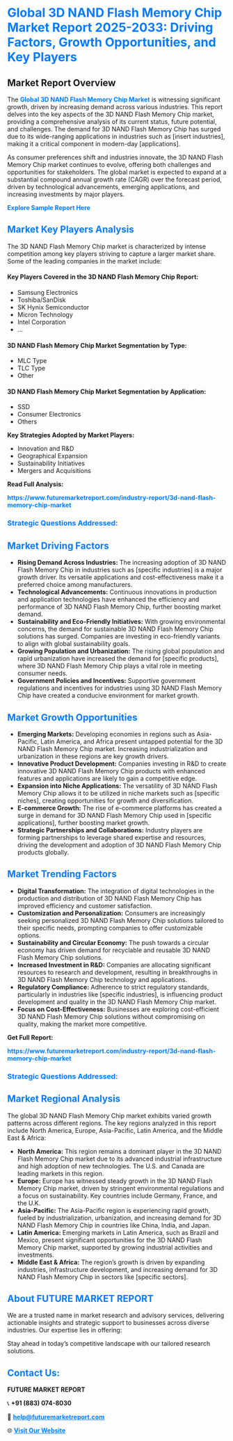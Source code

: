 <h1 style="color: #007BFF;">Global 3D NAND Flash Memory Chip Market Report 2025-2033: Driving Factors, Growth Opportunities, and Key Players</h1>

<section id="overview">
<h2>Market Report Overview</h2>
<p>The <a href="https://www.futuremarketreport.com/industry-report/3d-nand-flash-memory-chip-market" style="color: #007BFF; text-decoration: none;"><strong>Global 3D NAND Flash Memory Chip Market</strong></a> is witnessing significant growth, driven by increasing demand across various industries. This report delves into the key aspects of the 3D NAND Flash Memory Chip market, providing a comprehensive analysis of its current status, future potential, and challenges. The demand for 3D NAND Flash Memory Chip has surged due to its wide-ranging applications in industries such as [insert industries], making it a critical component in modern-day [applications].</p>
<p>As consumer preferences shift and industries innovate, the 3D NAND Flash Memory Chip market continues to evolve, offering both challenges and opportunities for stakeholders. The global market is expected to expand at a substantial compound annual growth rate (CAGR) over the forecast period, driven by technological advancements, emerging applications, and increasing investments by major players.</p>
</section>

<section id="overview">
<p><a href="https://www.futuremarketreport.com/request-sample/reportId=101824" style="color: #007BFF; text-decoration: none;"><strong>Explore Sample Report Here</strong></a></p>
</section>

<section id="key-players">
<h2 style="color: #007BFF;">Market Key Players Analysis</h2>
<p>The 3D NAND Flash Memory Chip market is characterized by intense competition among key players striving to capture a larger market share. Some of the leading companies in the market include:</p>
<h4>Key Players Covered in the 3D NAND Flash Memory Chip Report:</h4>
<ul><li>Samsung Electronics</li><li>Toshiba/SanDisk</li><li>SK Hynix Semiconductor</li><li>Micron Technology</li><li>Intel Corporation</li><li>...</li></ul>
<h4>3D NAND Flash Memory Chip Market Segmentation by Type:</h4>
<ul><li>MLC Type</li><li>TLC Type</li><li>Other</li></ul>

<h4>3D NAND Flash Memory Chip Market Segmentation by Application:</h4>
<ul><li>SSD</li><li>Consumer Electronics</li><li>Others</li></ul>
<p><strong>Key Strategies Adopted by Market Players:</strong></p>
<ul>
<li>Innovation and R&D</li>
<li>Geographical Expansion</li>
<li>Sustainability Initiatives</li>
<li>Mergers and Acquisitions</li>
</ul>
</section>

<section>
<p><strong>Read Full Analysis: </strong></p><a href="https://www.futuremarketreport.com/industry-report/3d-nand-flash-memory-chip-market" style="color: #007BFF; text-decoration: none;"><strong>https://www.futuremarketreport.com/industry-report/3d-nand-flash-memory-chip-market</strong></a>
<h3 style="color: #007BFF;">Strategic Questions Addressed:</h3>
</section>

<section id="driving-factors">
<h2 style="color: #007BFF;">Market Driving Factors</h2>
<ul>
<li><strong>Rising Demand Across Industries:</strong> The increasing adoption of 3D NAND Flash Memory Chip in industries such as [specific industries] is a major growth driver. Its versatile applications and cost-effectiveness make it a preferred choice among manufacturers.</li>
<li><strong>Technological Advancements:</strong> Continuous innovations in production and application technologies have enhanced the efficiency and performance of 3D NAND Flash Memory Chip, further boosting market demand.</li>
<li><strong>Sustainability and Eco-Friendly Initiatives:</strong> With growing environmental concerns, the demand for sustainable 3D NAND Flash Memory Chip solutions has surged. Companies are investing in eco-friendly variants to align with global sustainability goals.</li>
<li><strong>Growing Population and Urbanization:</strong> The rising global population and rapid urbanization have increased the demand for [specific products], where 3D NAND Flash Memory Chip plays a vital role in meeting consumer needs.</li>
<li><strong>Government Policies and Incentives:</strong> Supportive government regulations and incentives for industries using 3D NAND Flash Memory Chip have created a conducive environment for market growth.</li>
</ul>
</section>

<section id="growth-opportunities">
<h2 style="color: #007BFF;">Market Growth Opportunities</h2>
<ul>
<li><strong>Emerging Markets:</strong> Developing economies in regions such as Asia-Pacific, Latin America, and Africa present untapped potential for the 3D NAND Flash Memory Chip market. Increasing industrialization and urbanization in these regions are key growth drivers.</li>
<li><strong>Innovative Product Development:</strong> Companies investing in R&D to create innovative 3D NAND Flash Memory Chip products with enhanced features and applications are likely to gain a competitive edge.</li>
<li><strong>Expansion into Niche Applications:</strong> The versatility of 3D NAND Flash Memory Chip allows it to be utilized in niche markets such as [specific niches], creating opportunities for growth and diversification.</li>
<li><strong>E-commerce Growth:</strong> The rise of e-commerce platforms has created a surge in demand for 3D NAND Flash Memory Chip used in [specific applications], further boosting market growth.</li>
<li><strong>Strategic Partnerships and Collaborations:</strong> Industry players are forming partnerships to leverage shared expertise and resources, driving the development and adoption of 3D NAND Flash Memory Chip products globally.</li>
</ul>
</section>

<section id="trending-factors">
<h2 style="color: #007BFF;">Market Trending Factors</h2>
<ul>
<li><strong>Digital Transformation:</strong> The integration of digital technologies in the production and distribution of 3D NAND Flash Memory Chip has improved efficiency and customer satisfaction.</li>
<li><strong>Customization and Personalization:</strong> Consumers are increasingly seeking personalized 3D NAND Flash Memory Chip solutions tailored to their specific needs, prompting companies to offer customizable options.</li>
<li><strong>Sustainability and Circular Economy:</strong> The push towards a circular economy has driven demand for recyclable and reusable 3D NAND Flash Memory Chip solutions.</li>
<li><strong>Increased Investment in R&D:</strong> Companies are allocating significant resources to research and development, resulting in breakthroughs in 3D NAND Flash Memory Chip technology and applications.</li>
<li><strong>Regulatory Compliance:</strong> Adherence to strict regulatory standards, particularly in industries like [specific industries], is influencing product development and quality in the 3D NAND Flash Memory Chip market.</li>
<li><strong>Focus on Cost-Effectiveness:</strong> Businesses are exploring cost-efficient 3D NAND Flash Memory Chip solutions without compromising on quality, making the market more competitive.</li>
</ul>
</section>

<section>
<p><strong>Get Full Report: </strong></p><a href="https://www.futuremarketreport.com/industry-report/3d-nand-flash-memory-chip-market" style="color: #007BFF; text-decoration: none;"><strong>https://www.futuremarketreport.com/industry-report/3d-nand-flash-memory-chip-market</strong></a>
<h3 style="color: #007BFF;">Strategic Questions Addressed:</h3>
</section>


<section id="regional-analysis">
<h2 style="color: #007BFF;">Market Regional Analysis</h2>
<p>The global 3D NAND Flash Memory Chip market exhibits varied growth patterns across different regions. The key regions analyzed in this report include North America, Europe, Asia-Pacific, Latin America, and the Middle East & Africa:</p>
<ul>
<li><strong>North America:</strong> This region remains a dominant player in the 3D NAND Flash Memory Chip market due to its advanced industrial infrastructure and high adoption of new technologies. The U.S. and Canada are leading markets in this region.</li>
<li><strong>Europe:</strong> Europe has witnessed steady growth in the 3D NAND Flash Memory Chip market, driven by stringent environmental regulations and a focus on sustainability. Key countries include Germany, France, and the U.K.</li>
<li><strong>Asia-Pacific:</strong> The Asia-Pacific region is experiencing rapid growth, fueled by industrialization, urbanization, and increasing demand for 3D NAND Flash Memory Chip in countries like China, India, and Japan.</li>
<li><strong>Latin America:</strong> Emerging markets in Latin America, such as Brazil and Mexico, present significant opportunities for the 3D NAND Flash Memory Chip market, supported by growing industrial activities and investments.</li>
<li><strong>Middle East & Africa:</strong> The region’s growth is driven by expanding industries, infrastructure development, and increasing demand for 3D NAND Flash Memory Chip in sectors like [specific sectors].</li>
</ul>
</section>

<footer>
<h2 style="color: #007BFF;">About FUTURE MARKET REPORT</h2>
<p>We are a trusted name in market research and advisory services, delivering actionable insights and strategic support to businesses across diverse industries. Our expertise lies in offering:</p>

<p>Stay ahead in today’s competitive landscape with our tailored research solutions.</p>

<h2 style="color: #007BFF;">Contact Us:</h2>
<p><strong>FUTURE MARKET REPORT</strong></p>
<p>📞 <strong>+91 (883) 074-8030</strong></p>
<p>📧 <strong><a href="mailto:help@futuremarketreport.com" style="color: #007BFF;">help@futuremarketreport.com</a></strong></p>
<p>🌐 <strong><a href="https://www.futuremarketreport.com/" style="color: #007BFF;">Visit Our Website</a></strong></p>
</footer>